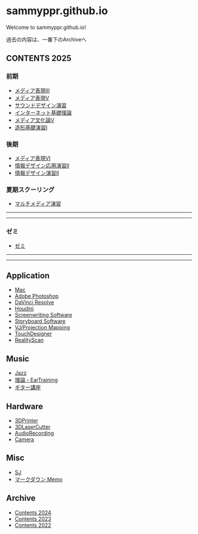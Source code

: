 # sammyppr.github.io

Welcome to sammyppr.github.io!

過去の内容は、一番下のArchiveへ

## CONTENTS 2025
### 前期
- [メディア表現III](2025/MediaRepresentationIII/index.md)
- [メディア表現V](2025/MediaRepresentationV/index.md)
- [サウンドデザイン演習](2025/SoundDesign/index.md)
- [インターネット基礎理論](2025/BasicTheoryOfInternet/index.md)
- [メディア文化論V](2025/MediaCultureTheoryV/index.md)
- [造形基礎演習I](2025/AnalogueDesignII/index.md)

### 後期
- [メディア表現VI](2025/MediaRepresentationVI/index.md)
- [情報デザイン応用演習II](2025/InformationDesignAppliedII/index.md)
- [情報デザイン演習II](2025/InformationDesignII/index.md)

### 夏期スクーリング
- [マルチメディア演習](2025/Schooling_MultiMedia/index.md)

---
---
### ゼミ
- [ゼミ](Seminar_Sammy/)

---
---


## Application
<!--
- [デジタルクリエイティブ授業 by Adobe](http://adc.thu.ac.jp/digital-creative-course/)
-->
- [Mac](./Mac/index.md)
- [Adobe Photoshop](App/Photoshop/AdobePhotoshop.md)
- [DaVinci Resolve](App/DavinciResolve/index.md)
- [Houdini](App/Houdini/index.md)
- [Screenwriting Software](App/ScreenwritingSoftware/index.md)
- [Storyboard Software](App/Storyboard/index.md)
- [VJ/Projection Mapping](App/VJ/)
- [TouchDesigner](App/TouchDesigner/index.md)
- [RealityScan](App/RealityScan/index.md)

## Music
- [Jazz](Music/Jazz/index.md)
- [理論・EarTraining](Music/theory.md)
- [ギター講座](Music/Guitar/index.md)

## Hardware
- [3DPrinter](./Hardware/3DPrinter/index.md)
- [3DLaserCutter](./Hardware/3DLaserCutter/index.md)
- [AudioRecording](./Hardware/Audio/index.md)
- [Camera](./Hardware/Camera/index.md)

## Misc

- [SJ](sj/index.md)
- [マークダウン Memo](./markdown_memo.md)

## Archive
- [Contents 2024](2024/index.md)
- [Contents 2023](2023/index.md)
- [Contents 2022](2022/index.md)
  

